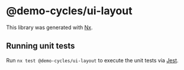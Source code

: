 # @demo-cycles/ui-layout

This library was generated with [Nx](https://nx.dev).

## Running unit tests

Run `nx test @demo-cycles/ui-layout` to execute the unit tests via [Jest](https://jestjs.io).
